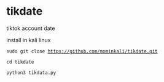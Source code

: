 # tikdate
tiktok account date 


install in kali linux
 
 
<code>sudo git clone https://github.com/mominkali/tikdate.git
</code>


<code>cd tikdate</code>


<code>python3 tikdata.py</code>
